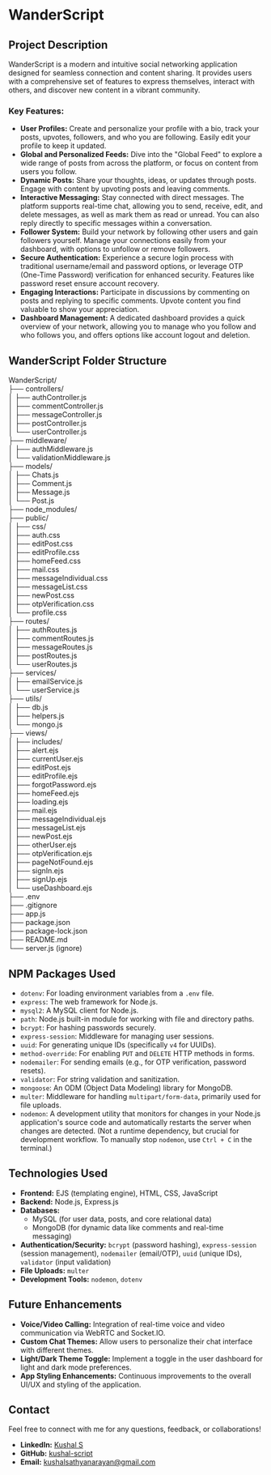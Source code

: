# WanderScript

## Project Description

WanderScript is a modern and intuitive social networking application designed for seamless connection and content sharing. It provides users with a comprehensive set of features to express themselves, interact with others, and discover new content in a vibrant community.

### Key Features:

* **User Profiles:** Create and personalize your profile with a bio, track your posts, upvotes, followers, and who you are following. Easily edit your profile to keep it updated.
* **Global and Personalized Feeds:** Dive into the "Global Feed" to explore a wide range of posts from across the platform, or focus on content from users you follow.
* **Dynamic Posts:** Share your thoughts, ideas, or updates through posts. Engage with content by upvoting posts and leaving comments.
* **Interactive Messaging:** Stay connected with direct messages. The platform supports real-time chat, allowing you to send, receive, edit, and delete messages, as well as mark them as read or unread. You can also reply directly to specific messages within a conversation.
* **Follower System:** Build your network by following other users and gain followers yourself. Manage your connections easily from your dashboard, with options to unfollow or remove followers.
* **Secure Authentication:** Experience a secure login process with traditional username/email and password options, or leverage OTP (One-Time Password) verification for enhanced security. Features like password reset ensure account recovery.
* **Engaging Interactions:** Participate in discussions by commenting on posts and replying to specific comments. Upvote content you find valuable to show your appreciation.
* **Dashboard Management:** A dedicated dashboard provides a quick overview of your network, allowing you to manage who you follow and who follows you, and offers options like account logout and deletion.

## WanderScript Folder Structure

WanderScript/  
├── controllers/  
│ ├── authController.js  
│ ├── commentController.js  
│ ├── messageController.js  
│ ├── postController.js  
│ └── userController.js  
├── middleware/  
│ ├── authMiddleware.js  
│ └── validationMiddleware.js  
├── models/  
│ ├── Chats.js  
│ ├── Comment.js  
│ ├── Message.js  
│ └── Post.js  
├── node_modules/  
├── public/  
│ ├── css/  
│ ├── auth.css  
│ ├── editPost.css  
│ ├── editProfile.css  
│ ├── homeFeed.css  
│ ├── mail.css  
│ ├── messageIndividual.css  
│ ├── messageList.css  
│ ├── newPost.css  
│ ├── otpVerification.css  
│ └── profile.css  
├── routes/  
│ ├── authRoutes.js  
│ ├── commentRoutes.js  
│ ├── messageRoutes.js  
│ ├── postRoutes.js  
│ └── userRoutes.js  
├── services/  
│ ├── emailService.js  
│ └── userService.js  
├── utils/  
│ ├── db.js  
│ ├── helpers.js  
│ └── mongo.js  
├── views/  
│ ├── includes/  
│ ├── alert.ejs  
│ ├── currentUser.ejs  
│ ├── editPost.ejs  
│ ├── editProfile.ejs  
│ ├── forgotPassword.ejs  
│ ├── homeFeed.ejs  
│ ├── loading.ejs  
│ ├── mail.ejs  
│ ├── messageIndividual.ejs  
│ ├── messageList.ejs  
│ ├── newPost.ejs  
│ ├── otherUser.ejs  
│ ├── otpVerification.ejs  
│ ├── pageNotFound.ejs  
│ ├── signIn.ejs  
│ ├── signUp.ejs  
│ └── useDashboard.ejs  
├── .env  
├── .gitignore  
├── app.js  
├── package.json  
├── package-lock.json  
├── README.md  
└── server.js (ignore)  

## NPM Packages Used

* `dotenv`: For loading environment variables from a `.env` file.
* `express`: The web framework for Node.js.
* `mysql2`: A MySQL client for Node.js.
* `path`: Node.js built-in module for working with file and directory paths.
* `bcrypt`: For hashing passwords securely.
* `express-session`: Middleware for managing user sessions.
* `uuid`: For generating unique IDs (specifically `v4` for UUIDs).
* `method-override`: For enabling `PUT` and `DELETE` HTTP methods in forms.
* `nodemailer`: For sending emails (e.g., for OTP verification, password resets).
* `validator`: For string validation and sanitization.
* `mongoose`: An ODM (Object Data Modeling) library for MongoDB.
* `multer`: Middleware for handling `multipart/form-data`, primarily used for file uploads.
* `nodemon`: A development utility that monitors for changes in your Node.js application's source code and automatically restarts the server when changes are detected. (Not a runtime dependency, but crucial for development workflow. To manually stop `nodemon`, use `Ctrl + C` in the terminal.)

## Technologies Used

* **Frontend:** EJS (templating engine), HTML, CSS, JavaScript
* **Backend:** Node.js, Express.js
* **Databases:**
    * MySQL (for user data, posts, and core relational data)
    * MongoDB (for dynamic data like comments and real-time messaging)
* **Authentication/Security:** `bcrypt` (password hashing), `express-session` (session management), `nodemailer` (email/OTP), `uuid` (unique IDs), `validator` (input validation)
* **File Uploads:** `multer`
* **Development Tools:** `nodemon`, `dotenv`

## Future Enhancements

* **Voice/Video Calling:** Integration of real-time voice and video communication via WebRTC and Socket.IO.
* **Custom Chat Themes:** Allow users to personalize their chat interface with different themes.
* **Light/Dark Theme Toggle:** Implement a toggle in the user dashboard for light and dark mode preferences.
* **App Styling Enhancements:** Continuous improvements to the overall UI/UX and styling of the application.

## Contact

Feel free to connect with me for any questions, feedback, or collaborations!

* **LinkedIn:** [Kushal S](https://www.linkedin.com/in/kushal-s-rv-university/)
* **GitHub:** [kushal-script](https://github.com/kushal-script)
* **Email:** kushalsathyanarayan@gmail.com